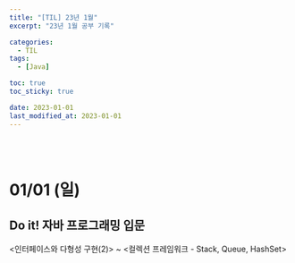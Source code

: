 ```yaml
---
title: "[TIL] 23년 1월"
excerpt: "23년 1월 공부 기록"

categories:
  - TIL
tags:
  - [Java]

toc: true
toc_sticky: true

date: 2023-01-01
last_modified_at: 2023-01-01
---
```


<br><br>

# 01/01 (일)

## Do it! 자바 프로그래밍 입문

<인터페이스와 다형성 구현(2)> ~  <컬렉션 프레임워크 - Stack, Queue, HashSet>
